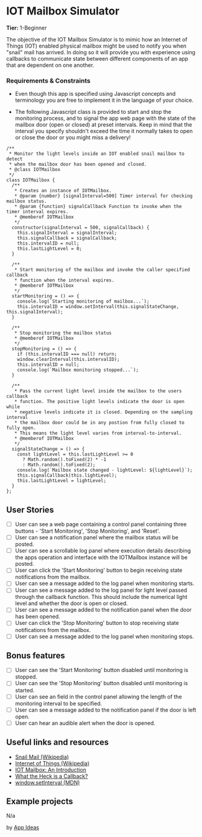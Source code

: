 # IOT Mailbox Simulator

**Tier:** 1-Beginner

The objective of the IOT Mailbox Simulator is to mimic how an Internet of Things
(IOT) enabled physical mailbox might be used to notify you when "snail" mail 
has arrived. In doing so it will provide you with experience using callbacks
to communicate state between different components of an app that are dependent
on one another.

### Requirements & Constraints

- Even though this app is specified using Javascript concepts and terminology
you are free to implement it in the language of your choice. 

- The following Javascript class is provided to start and stop the monitoring
process, and to signal the app web page with the state of the mailbox door
(open or closed) at preset intervals. Keep in mind that the interval you specify
shouldn't exceed the time it normally takes to open or close the door or you
might miss a delivery!
```
/**
 * Monitor the light levels inside an IOT enabled snail mailbox to detect
 * when the mailbox door has been opened and closed.
 * @class IOTMailbox
 */
class IOTMailbox {
  /**
   * Creates an instance of IOTMailbox.
   * @param {number} [signalInterval=500] Timer interval for checking mailbox status.
   * @param {function} signalCallback Function to invoke when the timer interval expires.
   * @memberof IOTMailbox
   */
  constructor(signalInterval = 500, signalCallback) {
    this.signalInterval = signalInterval;
    this.signalCallback = signalCallback;
    this.intervalID = null;
    this.lastLightLevel = 0;
  }

  /**
   * Start monitoring of the mailbox and invoke the caller specified callback
   * function when the interval expires.
   * @memberof IOTMailbox
   */
  startMonitoring = () => {
    console.log(`Starting monitoring of mailbox...`);
    this.intervalID = window.setInterval(this.signalStateChange, this.signalInterval);
  }

  /**
   * Stop monitoring the mailbox status
   * @memberof IOTMailbox
   */
  stopMonitoring = () => {
    if (this.intervalID === null) return;
    window.clearInterval(this.intervalID);
    this.intervalID = null;
    console.log(`Mailbox monitoring stopped...`);
  }

  /**
   * Pass the current light level inside the mailbox to the users callback
   * function. The positive light levels indicate the door is open while 
   * negative levels indicate it is closed. Depending on the sampling interval 
   * the mailbox door could be in any postion from fully closed to fully open. 
   * This means the light level varies from interval-to-interval.
   * @memberof IOTMailbox
   */
  signalStateChange = () => {
    const lightLevel = this.lastLightLevel >= 0 
      ? Math.random().toFixed(2) * -1 
      : Math.random().toFixed(2);
    console.log(`Mailbox state changed - lightLevel: ${lightLevel}`);
    this.signalCallback(this.lightLevel);
    this.lastLightLevel = lightLevel;
  }
};
```

## User Stories

-   [ ] User can see a web page containing a control panel containing three
buttons - 'Start Monitoring', 'Stop Monitoring', and 'Reset'.
-   [ ] User can see a notification panel where the mailbox status will be posted.
-   [ ] User can see a scrollable log panel where execution details describing 
the apps operation and interface with the IOTMailbox instance will be posted.
-   [ ] User can click the 'Start Monitoring' button to begin receiving state
notifications from the mailbox.
-   [ ] User can see a message added to the log panel when monitoring starts.
-   [ ] User can see a message added to the log panel for light level passed
through the callback function. This should include the numerical light level
and whether the door is open or closed.
-   [ ] User can see a message added to the notification panel when the door has
been opened.
-   [ ] User can click the 'Stop Monitoring' button to stop receiving state
notifications from the mailbox. 
-   [ ] User can see a message added to the log panel when monitoring stops.

## Bonus features

-   [ ] User can see the 'Start Monitoring' button disabled until monitoring is
stopped.
-   [ ] User can see the 'Stop Monitoring' button disabled until monitoring is
started.
-   [ ] User can see an field in the control panel allowing the length of the
monitoring interval to be specified. 
-   [ ] User can see a message added to the notification panel if the door is
left open.
-   [ ] User can hear an audible alert when the door is opened.

## Useful links and resources

- [Snail Mail (Wikipedia)](https://en.wikipedia.org/wiki/Snail_mail)
- [Internet of Things (Wikipedia)](https://en.wikipedia.org/wiki/Internet_of_things)
- [IOT Mailbox: An Introduction](https://iotexpert.com/2018/08/13/iot-mailbox-an-introduction/)
- [What the Heck is a Callback?](https://codeburst.io/javascript-what-the-heck-is-a-callback-aba4da2deced)
- [window.setInterval (MDN)](https://developer.mozilla.org/en-US/docs/Web/API/WindowOrWorkerGlobalScope/setInterval)

## Example projects

N/a

by [App Ideas](https://github.com/florinpop17/app-ideas)